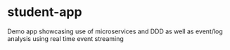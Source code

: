 # student-app
Demo app showcasing use of microservices and DDD as well as event/log analysis using real time event streaming
